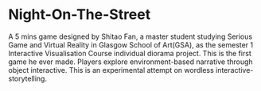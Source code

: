 # Night-On-The-Street
A 5 mins game designed by Shitao Fan, a master student studying Serious Game and Virtual Reality in Glasgow School of Art(GSA), as the semester 1 Interactive Visualisation  Course individual diorama project.  This is the first game he  ever made.  Players explore environment-based narrative through object interactive. This is an experimental attempt on wordless interactive-storytelling.  
